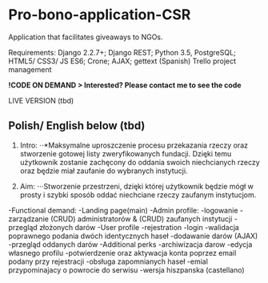 # Pro-bono-application-CSR

Application that facilitates giveaways to NGOs.

Requirements: Django 2.2.7+; Django REST; Python 3.5, PostgreSQL; HTML5/ CSS3/ JS ES6; Crone; AJAX; gettext (Spanish)
Trello project management 

**!CODE ON DEMAND > Interested? Please contact me to see the code**

LIVE VERSION (tbd)

## Polish/ English below (tbd)

1. Intro:
⋅⋅*Maksymalne uproszczenie procesu przekazania rzeczy oraz stworzenie gotowej listy zweryfikowanych fundacji. Dzięki temu użytkownik zostanie zachęcony do oddania swoich niechcianych rzeczy oraz będzie miał zaufanie do wybranych instytucji. 

2. Aim:
⋅⋅⋅Stworzenie przestrzeni, dzięki której użytkownik będzie mógł w prosty i szybki sposób oddać niechciane rzeczy zaufanym instytucjom.

-Functional demand:
-Landing page(main)
-Admin profile:
     -logowanie
     -zarządzanie (CRUD) administratorów & (CRUD) zaufanych instytucji
     -przegląd złożonych darów
-User profile
     -rejestration
     -login
     -walidacja poprawnego podania dwóch identycznych haseł
     -dodawanie darów (AJAX)
     -przegląd oddanych darów
-Additional perks
    -archiwizacja darow
    -edycja własnego profilu
    -potwierdzenie oraz aktywacja konta poprzez email podany przy rejestracji
    -obsługa zapomnianych haseł
    -emial przypominajacy o powrocie do serwisu
    -wersja hiszpanska (castellano)
    
     


